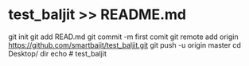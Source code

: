 # test_baljit >> README.md
git init
git add READ.md
git commit -m first comit
git remote add origin https://github.com/smartbajit/test_baljit.git
git push -u origin master
cd Desktop/
dir
echo # test_baljit
